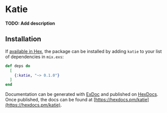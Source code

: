# Katie

**TODO: Add description**

## Installation

If [available in Hex](https://hex.pm/docs/publish), the package can be installed
by adding `katie` to your list of dependencies in `mix.exs`:

```elixir
def deps do
  [
    {:katie, "~> 0.1.0"}
  ]
end
```

Documentation can be generated with [ExDoc](https://github.com/elixir-lang/ex_doc)
and published on [HexDocs](https://hexdocs.pm). Once published, the docs can
be found at [https://hexdocs.pm/katie](https://hexdocs.pm/katie).

